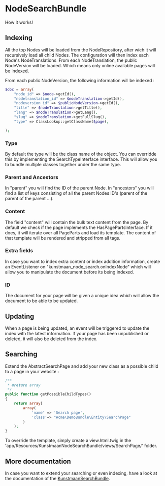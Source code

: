 # NodeSearchBundle

How it works!

## Indexing

All the top Nodes will be loaded from the NodeRepository, after wich it will recursively load all child Nodes. The configuration will then index each Node's NodeTranslations. From each NodeTranslation, the public NodeVersion will be loaded. Which means only online available pages will be indexed.

From each public NodeVersion, the following information will be indexed :

```PHP
$doc = array(
    "node_id" => $node->getId(),
    "nodetranslation_id" => $nodeTranslation->getId(),
    "nodeversion_id" => $publicNodeVersion->getId(),
    "title" => $nodeTranslation->getTitle(),
    "lang" => $nodeTranslation->getLang(),
    "slug" => $nodeTranslation->getFullSlug(),
    "type" => ClassLookup::getClassName($page),

);
```

### Type

By default the type will be the class name of the object. You can overridde this by implementing the SearchTypeInterface interface. This will allow you to bundle multiple classes together under the same type.

### Parent and Ancestors

In "parent" you will find the ID of the parent Node. In "ancestors" you will find a list of keys consisting of all the parent Nodes ID's (parent of the parent of the parent ...).

### Content

The field "content" will contain the bulk text content from the page. By default we check if the page implements the HasPagePartsInterface. If it does, it will iterate over all PageParts and load its template. The content of that template will be rendered and stripped from all tags.

### Extra fields

In case you want to index extra content or index addition information, create an EventListener on "kunstmaan_node_search.onIndexNode" which will allow you to manipulate the document before its being indexed.

### ID

The document for your page will be given a unique idea which will allow the document to be able to be updated.

## Updating

When a page is being updated, an event will be triggered to update the index with the latest information. If your page has been unpublished or deleted, it will also be deleted from the index.

## Searching

Extend the AbstractSearchPage and add your new class as a possible child to a page in your website :
```PHP
/**
 * @return array
 */
public function getPossibleChildTypes()
{
    return array(
        array(
            'name' => 'Search page',
            'class'=> "Acme\DemoBundle\Entity\SearchPage"
        )
    );
}
```

To override the template, simply create a view.html.twig in the 'app/Resources/KunstmaanNodeSearchBundle/views/SearchPage/' folder.

## More documentation

In case you want to extend your searching or even indexing, have a look at the documentation of the [KunstmaanSearchBundle](https://github.com/Kunstmaan/KunstmaanSearchBundle).
